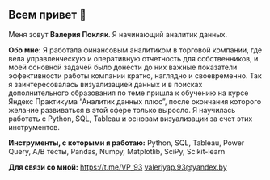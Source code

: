 ## Всем привет 👋

Меня зовут **Валерия Покляк**. Я начинающий аналитик данных. 

**Обо мне:**
Я работала финансовым аналитиком в торговой компании, где вела управленческую и оперативную отчетность для собственников, и моей основной задачей было донести до них важные показатели эффективности работы компании кратко, наглядно и своевременно. Так я заинтересовалась визуализацией данных и в поисках дополнительного образования по теме пришла к обучению на курсе Яндекс Практикума “Аналитик данных плюс”, после окончания которого желание развиваться в этой сфере только выросло. Я научилась работать с Python, SQL, Tableau и основам визуализации за счет этих инструментов.

**Инструменты, с которыми я работаю:**
Python, SQL, Tableau, Power Query, A/B тесты, Pandas, Numpy, Matplotlib, SciPy, Scikit-learn

**Для связи со мной:**
https://t.me/VP_93
valeriyap.93@yandex.by
